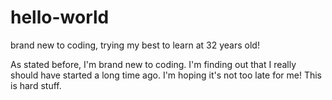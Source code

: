 # hello-world
brand new to coding, trying my best to learn at 32 years old! 

As stated before, I'm brand new to coding. I'm finding out that I 
really should have started a long time ago. I'm hoping it's not too
late for me! This is hard stuff. 
